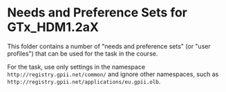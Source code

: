 # Needs and Preference Sets for GTx_HDM1.2aX

This folder contains a number of "needs and preference sets" (or "user profiles") that can be used for the task in the course.

For the task, use only settings in the namespace `http://registry.gpii.net/common/` 
and ignore other namespaces, such as `http://registry.gpii.net/applications/eu.gpii.olb`.

